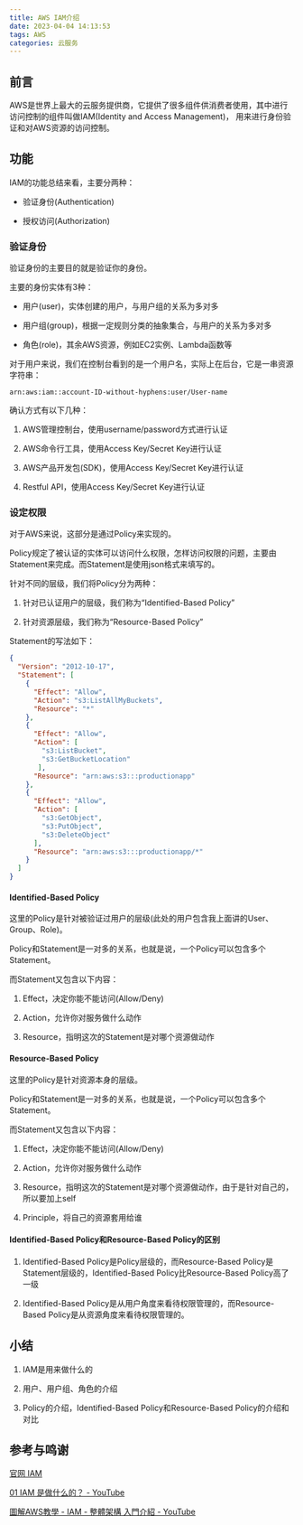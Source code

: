 ```yaml
---
title: AWS IAM介绍
date: 2023-04-04 14:13:53
tags: AWS
categories: 云服务
---
```




## 前言

AWS是世界上最大的云服务提供商，它提供了很多组件供消费者使用，其中进行访问控制的组件叫做IAM(Identity and Access Management)， 用来进行身份验证和对AWS资源的访问控制。



## 功能

IAM的功能总结来看，主要分两种：

* 验证身份(Authentication)

* 授权访问(Authorization)



### 验证身份

验证身份的主要目的就是验证你的身份。

主要的身份实体有3种：

* 用户(user)，实体创建的用户，与用户组的关系为多对多 

* 用户组(group)，根据一定规则分类的抽象集合，与用户的关系为多对多

* 角色(role)，其余AWS资源，例如EC2实例、Lambda函数等



对于用户来说，我们在控制台看到的是一个用户名，实际上在后台，它是一串资源字符串：

```shell
arn:aws:iam::account-ID-without-hyphens:user/User-name
```



确认方式有以下几种：

1. AWS管理控制台，使用username/password方式进行认证

2. AWS命令行工具，使用Access Key/Secret Key进行认证

3. AWS产品开发包(SDK)，使用Access Key/Secret Key进行认证

4. Restful API，使用Access Key/Secret Key进行认证



### 设定权限

对于AWS来说，这部分是通过Policy来实现的。

Policy规定了被认证的实体可以访问什么权限，怎样访问权限的问题，主要由Statement来完成。而Statement是使用json格式来填写的。

针对不同的层级，我们将Policy分为两种：

1. 针对已认证用户的层级，我们称为“Identified-Based Policy”

2. 针对资源层级，我们称为“Resource-Based Policy”

Statement的写法如下：

```json
{
  "Version": "2012-10-17",
  "Statement": [
    {
      "Effect": "Allow",
      "Action": "s3:ListAllMyBuckets",
      "Resource": "*"
    },
    {
      "Effect": "Allow",
      "Action": [
        "s3:ListBucket",
        "s3:GetBucketLocation"
       ],
      "Resource": "arn:aws:s3:::productionapp"
    },
    {
      "Effect": "Allow",
      "Action": [
        "s3:GetObject",
        "s3:PutObject",
        "s3:DeleteObject"
      ],
      "Resource": "arn:aws:s3:::productionapp/*"
    }
  ]
}
```

#### Identified-Based Policy

这里的Policy是针对被验证过用户的层级(此处的用户包含我上面讲的User、Group、Role)。

Policy和Statement是一对多的关系，也就是说，一个Policy可以包含多个Statement。

而Statement又包含以下内容：

1. Effect，决定你能不能访问(Allow/Deny)

2. Action，允许你对服务做什么动作

3. Resource，指明这次的Statement是对哪个资源做动作



#### Resource-Based Policy

这里的Policy是针对资源本身的层级。

Policy和Statement是一对多的关系，也就是说，一个Policy可以包含多个Statement。

而Statement又包含以下内容：

1. Effect，决定你能不能访问(Allow/Deny)

2. Action，允许你对服务做什么动作

3. Resource，指明这次的Statement是对哪个资源做动作，由于是针对自己的，所以要加上self

4. Principle，将自己的资源套用给谁



#### Identified-Based Policy和Resource-Based Policy的区别

1. Identified-Based Policy是Policy层级的，而Resource-Based Policy是Statement层级的，Identified-Based Policy比Resource-Based Policy高了一级

2. Identified-Based Policy是从用户角度来看待权限管理的，而Resource-Based Policy是从资源角度来看待权限管理的。



## 小结

1. IAM是用来做什么的

2. 用户、用户组、角色的介绍

3. Policy的介绍，Identified-Based Policy和Resource-Based Policy的介绍和对比



## 参考与鸣谢

[官网 IAM](https://docs.aws.amazon.com/iam/?icmpid=docs_homepage_security)

[01 IAM 是做什么的？ - YouTube](https://www.youtube.com/watch?v=z9G5D4qtSGM&list=PLyjJWgSaJFYAn0smbg9fiLNuB_ni30RxO&index=1)

[圖解AWS教學 - IAM - 整體架構 入門介紹 - YouTube](https://www.youtube.com/watch?v=NBi66VNHW18)

